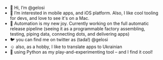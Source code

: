 - 👋 Hi, I’m @gelosi
- 👀 I’m interested in mobile apps, and iOS platform. Also, I like cool tooling for devs, and love to see it's on a Mac.
- 🤖 Automation is my new joy. Currently working on the full automatic release pipeline (seeing it as a programmable factory assembling, testing, piping data, connecting dots, and delivering apps)
- 🐦 you can find me on twitter as (tada!) @gelosi
- ☺️ also, as a hobby, I like to translate apps to Ukrainian
- 🐍 using Python as my play-and-experimenting tool – and I find it cool!
<!---
gelosi/gelosi is a ✨ special ✨ repository because its `README.md` (this file) appears on your GitHub profile.
You can click the Preview link to take a look at your changes.
--->
